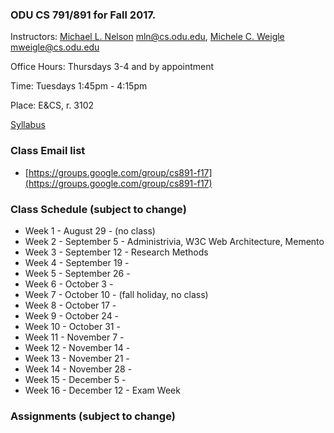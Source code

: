 ### ODU CS 791/891 for Fall 2017.
Instructors: [Michael L. Nelson](http://www.cs.odu.edu/~mln/) <mln@cs.odu.edu>, [Michele C. Weigle](http://www.cs.odu.edu/~mweigle/) <mweigle@cs.odu.edu>

Office Hours: Thursdays 3-4 and by appointment

Time: Tuesdays 1:45pm - 4:15pm

Place: E&CS, r. 3102 

[Syllabus](https://raw.githubusercontent.com/phonedude/cs891-f17/master/syllabus.txt)

### Class Email list
* [https://groups.google.com/group/cs891-f17](https://groups.google.com/group/cs891-f17)

### Class Schedule (subject to change)
* Week 1 - August 29 - (no class)
* Week 2 - September 5 - Administrivia, W3C Web Architecture, Memento
* Week 3 - September 12 - Research Methods
* Week 4 - September 19 - 
* Week 5 - September 26 - 
* Week 6 - October 3 - 
* Week 7 - October 10 - (fall holiday, no class)
* Week 8 - October 17 -  
* Week 9 - October 24 - 
* Week 10 - October 31 - 
* Week 11 - November 7 - 
* Week 12 - November 14 - 
* Week 13 - November 21 - 
* Week 14 - November 28 - 
* Week 15 - December 5 - 
* Week 16 - December 12 - Exam Week 


### Assignments (subject to change)


